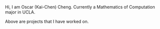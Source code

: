 
Hi, I am Oscar (Kai-Chen) Cheng. Currently a Mathematics of Computation major in UCLA.

Above are projects that I have worked on.
